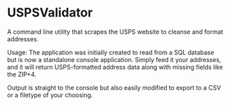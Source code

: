 # USPSValidator
A command line utility that scrapes the USPS website to cleanse and format addresses.

Usage: 
The application was initially created to read from a SQL database but is now a standalone console application. Simply feed it your addresses, and it will return USPS-formatted address data along with missing fields like the ZIP+4. 

Output is straight to the console but also easily modified to export to a CSV or a filetype of your choosing.
